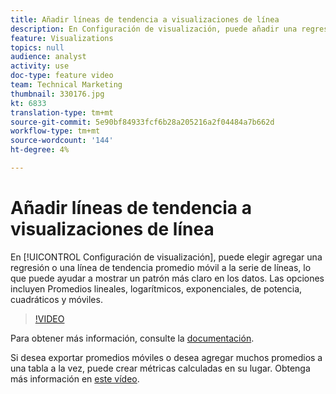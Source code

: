 ```yaml
---
title: Añadir líneas de tendencia a visualizaciones de línea
description: En Configuración de visualización, puede añadir una regresión o una línea de tendencia media móvil a la serie de líneas, lo que puede ayudar a mostrar un patrón más claro en los datos. Las opciones incluyen Promedios lineales, logarítmicos, exponenciales, de potencia, cuadráticos y móviles.
feature: Visualizations
topics: null
audience: analyst
activity: use
doc-type: feature video
team: Technical Marketing
thumbnail: 330176.jpg
kt: 6833
translation-type: tm+mt
source-git-commit: 5e90bf84933fcf6b28a205216a2f04484a7b662d
workflow-type: tm+mt
source-wordcount: '144'
ht-degree: 4%

---
```



# Añadir líneas de tendencia a visualizaciones de línea

En [!UICONTROL Configuración de visualización], puede elegir agregar una regresión o una línea de tendencia promedio móvil a la serie de líneas, lo que puede ayudar a mostrar un patrón más claro en los datos. Las opciones incluyen Promedios lineales, logarítmicos, exponenciales, de potencia, cuadráticos y móviles.

>[!VIDEO](https://video.tv.adobe.com/v/330176/?quality=12&learn=on)

Para obtener más información, consulte la [documentación](https://experienceleague.adobe.com/docs/analytics/analyze/analysis-workspace/visualizations/line.html?lang=en#analysis-workspace).

Si desea exportar promedios móviles o desea agregar muchos promedios a una tabla a la vez, puede crear métricas calculadas en su lugar. Obtenga más información en [este vídeo](https://experienceleague.adobe.com/docs/analytics-learn/tutorials/analysis-workspace/visualizations/using-the-cumulative-average-function-to-apply-metric-smoothing.html#analysis-workspace).
